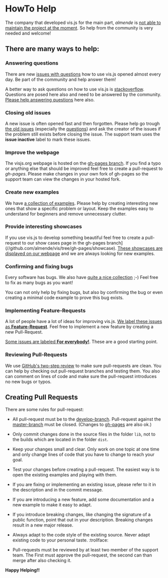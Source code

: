 # HowTo Help

The company that developed vis.js for the main part, *almende* is [not able to maintain the project at the moment](./we_need_help.md). So help from the community is very needed and welcome!

## There are many ways to help:

### Answering questions

There are new [issues with questions](//github.com/almende/vis/issues?q=is%3Aissue+is%3Aopen+label%3AQuestion+sort%3Acreated-desc) how to use vis.js opened almost every day. Be part of the community and help answer them!

A better way to ask questions on how to use vis.js is [stackoverflow](https://stackoverflow.com/tags/vis.js). Questions are posed here also and need to be answered by the community. [Please help answering questions](https://stackoverflow.com/tags/vis.js) here also.

### Closing old issues

A new issue is often opened fast and then forgotten. Please help go trough [the old issues](//github.com/almende/vis/issues?q=is%3Aissue+is%3Aopen+sort%3Acreated-asc) (especially the [questions](//github.com/almende/vis/issues?q=is%3Aissue+is%3Aopen+sort%3Acreated-asc+label%3AQuestion)) and ask the creator of the issues if the problem still exists before closing the issue. The support team uses the **issue inactive** label to mark these issues.

### Improve the webpage

The visjs.org webpage is hosted on the [gh-pages branch](//github.com/almende/vis/tree/gh-pages). If you find a typo or anything else that should be improved feel free to create a pull-request to *gh-pages*. Please make changes in your own fork of gh-pages so the support team can view the changes in your hosted fork.

### Create new examples

We have [a collection of examples](//github.com/almende/vis/tree/develop/examples). Please help by creating interesting new ones that show a specific problem or layout. Keep the examples easy to understand for beginners and remove unnecessary clutter.

### Provide interesting showcases

If you use vis.js to develop something beautiful feel free to create a pull-request to our show cases page in the gh-pages branch](//github.com/almende/vis/tree/gh-pages/showcase). [These showcases are displayed on our webpage](http://visjs.org/showcase/index.html) and we are always looking for new examples.

### Confirming and fixing bugs

Every software has bugs. We also have [quite a nice collection](https://github.com/almende/vis/issues?q=is%3Aissue+is%3Aopen+label%3ABug+sort%3Areactions-%2B1-desc) ;-)
Feel free to fix as many bugs as you want!

You can not only help by fixing bugs, but also by confirming the bug or even creating a minimal code example to prove this bug exists.

### Implementing Feature-Requests

A lot of people have a lot of ideas for improving vis.js. [We label these issues as **Feature-Request**](https://github.com/almende/vis/labels/Feature-Request). Feel free to implement a new feature by creating a new Pull-Request.

[Some issues are labeled **For everybody!**](//github.com/almende/vis/issues?q=is%3Aissue+is%3Aopen+label%3A%22For+everyone%21%22+sort%3Areactions-%2B1-desc). These are a good starting point.

### Reviewing Pull-Requests

We use [GitHub's two-step review](//help.github.com/articles/about-pull-request-reviews/) to make sure pull-requests are clean. You can help by checking out pull-request branches and testing them. You also can comment on lines of code and make sure the pull-request introduces no new bugs or typos.

## Creating Pull Requests

There are some rules for pull-request:

* All pull-request must be to the [develop-branch](//github.com/almende/vis/tree/develop). Pull-request against the [master-branch](//github.com/almende/vis/tree/master) must be closed. (Changes to [gh-pages](//github.com/almende/vis/tree/gh-pages) are also ok.)

* Only commit changes done in the source files in the folder `lib`, not to the builds
  which are located in the folder `dist`.

* Keep your changes small and clear. Only work on one topic at one time and only change lines of code that you have to change to reach your goal.

* Test your changes before creating a pull-request. The easiest way is to open the existing examples and playing with them.

* If you are fixing or implementing an existing issue, please refer to it in the description and in the commit message.

* If you are introducing a new feature, add some documentation and a new example to make it easy to adapt.

* If you introduce breaking changes, like changing the signature of a public function, point that out in your description. Breaking changes result in a new major release.

* Always adapt to the code style of the existing source. Never adapt existing code to your personal taste. :trollface:

* Pull-requests must be reviewed by at least two member of the support team. The First must approve the pull-request, the second can than merge after also checking it.

**Happy Helping!!**
